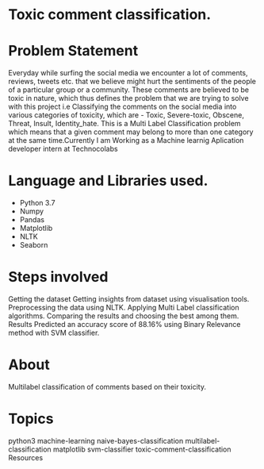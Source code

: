 # Toxic comment classification.

# Problem Statement
Everyday while surfing the social media we encounter a lot of comments, reviews, tweets etc. that we believe might hurt the sentiments of the people of a particular group or a community. These comments are believed to be toxic in nature, which thus defines the problem that we are trying to solve with this project i.e Classifying the comments on the social media into various categories of toxicity, which are - Toxic, Severe-toxic, Obscene, Threat, Insult, Identity_hate. This is a Multi Label Classification problem which means that a given comment may belong to more than one category at the same time.Currently I am  Working as a Machine learnig Aplication developer intern at Technocolabs

#  Language and Libraries used.

* Python 3.7
* Numpy
* Pandas
* Matplotlib
* NLTK
* Seaborn

# Steps involved

Getting the dataset
Getting insights from dataset using visualisation tools.
Preprocessing the data using NLTK.
Applying Multi Label classification algorithms.
Comparing the results and choosing the best among them.
Results
Predicted an accuracy score of 88.16% using Binary Relevance method with SVM classifier.

# About

Multilabel classification of comments based on their toxicity.

# Topics
python3 machine-learning naive-bayes-classification multilabel-classification matplotlib svm-classifier toxic-comment-classification
Resources

